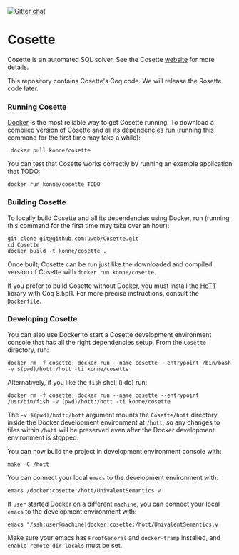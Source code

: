 [![Gitter chat](https://badges.gitter.im/gitterHQ/gitter.png)](https://gitter.im/uwdb/Cosette)

Cosette
=======

Cosette is an automated SQL solver. See the Cosette [website][web] for more details.

This repository contains Cosette's Coq code. We will release the Rosette code later.


### Running Cosette

[Docker][docker] is the most reliable way to get Cosette running. To download a compiled version of Cosette and all its dependencies run (running this command for the first time may take a while):

     docker pull konne/cosette
     
You can test that Cosette works correctly by running an example application that TODO:

    docker run konne/cosette TODO
 
### Building Cosette

To locally build Cosette and all its dependencies using Docker, run (running this command for the first
time may take over an hour):

    git clone git@github.com:uwdb/Cosette.git
    cd Cosette
    docker build -t konne/cosette .

Once built, Cosette can be run just like the downloaded and compiled version of Cosette with `docker run konne/cosette`.

If you prefer to build Cosette without Docker, you must install the [HoTT](https://github.com/HoTT/HoTT) library with Coq 8.5pl1. For more precise instructions, consult the `Dockerfile`.

### Developing Cosette

You can also use Docker to start a Cosette development environment console that has
all the right dependencies setup. From the `Cosette` directory, run:

    docker rm -f cosette; docker run --name cosette --entrypoint /bin/bash -v $(pwd)/hott:/hott -ti konne/cosette

Alternatively, if you like the `fish` shell (i do) run:

    docker rm -f cosette; docker run --name cosette --entrypoint /usr/bin/fish -v (pwd)/hott:/hott -ti konne/cosette

The `-v $(pwd)/hott:/hott` argument mounts the `Cosette/hott` directory inside the Docker development environment at `/hott`, so any changes to files within `/hott` will be preserved even after the Docker development environment is stopped.

You can now build the project in development environment console with:

    make -C /hott

You can connect your local `emacs` to the development environment with:

    emacs /docker:cosette:/hott/UnivalentSemantics.v

If `user` started Docker on a different `machine`, you can connect your local `emacs` to the development environment with:

    emacs "/ssh:user@machine|docker:cosette:/hott/UnivalentSemantics.v

Make sure your emacs has `ProofGeneral` and `docker-tramp` installed, and
`enable-remote-dir-locals` must be set.


[web]: http://cosette.cs.washington.edu/.
[docker]: https://docs.docker.com/engine/understanding-docker/
